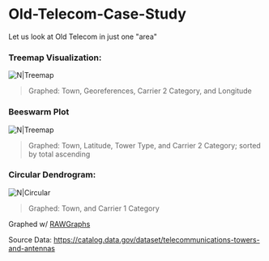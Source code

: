 # Old-Telecom-Case-Study
Let us look at Old Telecom in just one "area"

### Treemap Visualization:
![N|Treemap](https://raw.githubusercontent.com/Mentors4EDU/Old-Telecom-Case-Study/master/Demo%201.png?token=AC7MIJNVH55B2CWP44GWHC26FSNPS)
> Graphed: Town, Georeferences, Carrier 2 Category, and Longitude

### Beeswarm Plot
![N|Treemap](https://raw.githubusercontent.com/Mentors4EDU/Old-Telecom-Case-Study/master/Beeswarm%20plot(1).png?token=AC7MIJNKPP7KPQJKDNS2ZDK6FSPE4)
> Graphed: Town, Latitude, Tower Type, and Carrier 2 Category; sorted by total ascending

### Circular Dendrogram:
![N|Circular](https://raw.githubusercontent.com/Mentors4EDU/Old-Telecom-Case-Study/master/Circular.png?token=AC7MIJL2LCBH5R2ILLK6NKK6FSNFO)
> Graphed: Town, and Carrier 1 Category

Graphed w/ [RAWGraphs](https://app.rawgraphs.io/)

Source Data: https://catalog.data.gov/dataset/telecommunications-towers-and-antennas
